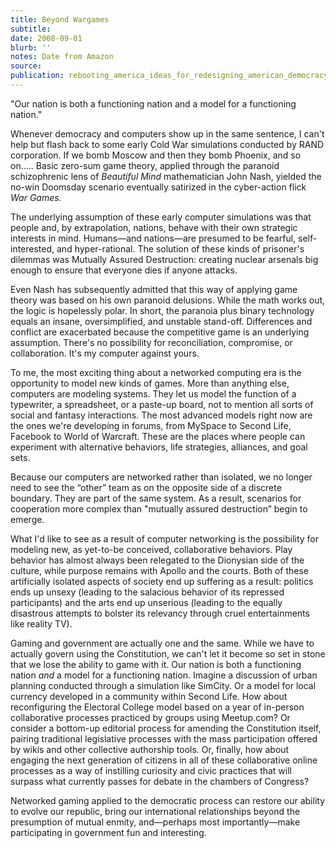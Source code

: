 ```yaml
---
title: Beyond Wargames
subtitle:
date: 2008-09-01
blurb: ''
notes: Date from Amazon
source:
publication: rebooting_america_ideas_for_redesigning_american_democracy_for_the_internet_age
---
```


"Our nation is both a functioning nation and a model for a functioning nation."

Whenever democracy and computers show up in the same sentence, I can't help but flash back to some early Cold War simulations conducted by RAND corporation. If we bomb Moscow and then they bomb Phoenix, and so on..... Basic zero-sum game theory, applied through the paranoid schizophrenic lens of _Beautiful Mind_ mathematician John Nash, yielded the no-win Doomsday scenario eventually satirized in the cyber-action flick _War Games._

The underlying assumption of these early computer simulations was that people and, by extrapolation, nations, behave with their own strategic interests in mind. Humans—and nations—are presumed to be fearful, self-interested, and hyper-rational. The solution of these kinds of prisoner's dilemmas was Mutually Assured Destruction: creating nuclear arsenals big enough to ensure that everyone dies if anyone attacks.

Even Nash has subsequently admitted that this way of applying game theory was based on his own paranoid delusions. While the math works out, the logic is hopelessly polar. In short, the paranoia plus binary technology equals an insane, oversimplified, and unstable stand-off. Differences and conflict are exacerbated because the competitive game is an underlying assumption. There's no possibility for reconciliation, compromise, or collaboration. It's my computer against yours.

To me, the most exciting thing about a networked computing era is the opportunity to model new kinds of games. More than anything else, computers are modeling systems. They let us model the function of a typewriter, a spreadsheet, or a paste-up board, not to mention all sorts of social and fantasy interactions. The most advanced models right now are the ones we're developing in forums, from MySpace to Second Life, Facebook to World of Warcraft. These are the places where people can experiment with alternative behaviors, life strategies, alliances, and goal sets.

Because our computers are networked rather than isolated, we no longer need to see the “other” team as on the opposite side of a discrete boundary. They are part of the same system. As a result, scenarios for cooperation more complex than "mutually assured destruction” begin to emerge.

What I'd like to see as a result of computer networking is the possibility for modeling new, as yet-to-be conceived, collaborative behaviors. Play behavior has almost always been relegated to the Dionysian side of the culture, while purpose remains with Apollo and the courts. Both of these artificially isolated aspects of society end up suffering as a result: politics ends up unsexy (leading to the salacious behavior of its repressed participants) and the arts end up unserious (leading to the equally disastrous attempts to bolster its relevancy through cruel entertainments like reality TV).

Gaming and government are actually one and the same. While we have to actually govern using the Constitution, we can't let it become so set in stone that we lose the ability to game with it. Our nation is both a functioning nation _and_ a model for a functioning nation. Imagine a discussion of urban planning conducted through a simulation like SimCity. Or a model for local currency developed in a community within Second Life. How about reconfiguring the Electoral College model based on a year of in-person collaborative processes practiced by groups using Meetup.com? Or consider a bottom-up editorial process for amending the Constitution itself, pairing traditional legislative processes with the mass participation offered by wikis and other collective authorship tools. Or, finally, how about engaging the next generation of citizens in all of these collaborative online processes as a way of instilling curiosity and civic practices that will surpass what currently passes for debate in the chambers of Congress?

Networked gaming applied to the democratic process can restore our ability to evolve our republic, bring our international relationships beyond the presumption of mutual enmity, and—perhaps most importantly—make participating in government fun and interesting.
